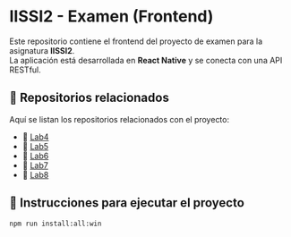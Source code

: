 # IISSI2 - Examen (Frontend)

Este repositorio contiene el frontend del proyecto de examen para la asignatura **IISSI2**.  
La aplicación está desarrollada en **React Native** y se conecta con una API RESTful.

## 📁 Repositorios relacionados

Aquí se listan los repositorios relacionados con el proyecto:

- 🔗 [Lab4](https://github.com/IISSI2-IS-2025/DeliverUS-Lab-4)
- 🔗 [Lab5](https://github.com/IISSI2-IS-2025/DeliverUS-Lab-5)
- 🔗 [Lab6](https://github.com/IISSI2-IS-2025/DeliverUS-Lab-6)
- 🔗 [Lab7](https://github.com/IISSI2-IS-2025/DeliverUS-Lab-7)
- 🔗 [Lab8](https://github.com/IISSI2-IS-2025/DeliverUS-Lab-8)


## 🚀 Instrucciones para ejecutar el proyecto

```bash
npm run install:all:win

